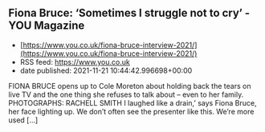 ## Fiona Bruce: ‘Sometimes I struggle not to cry’ - YOU Magazine
 - [https://www.you.co.uk/fiona-bruce-interview-2021/](https://www.you.co.uk/fiona-bruce-interview-2021/)
 - RSS feed: https://www.you.co.uk
 - date published: 2021-11-21 10:44:42.996698+00:00

FIONA BRUCE opens up to Cole Moreton about holding back the tears on live TV and the one thing she refuses to talk about – even to her family. PHOTOGRAPHS: RACHELL SMITH I laughed like a drain,’ says Fiona Bruce, her face lighting up. We don’t often see the presenter like this. We’re more used […]

